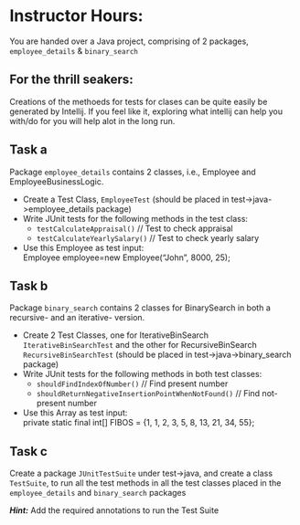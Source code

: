 # Instructor Hours:

You are handed over a Java project, comprising of 2 packages, `employee_details` & `binary_search`
## For the thrill seakers:
Creations of the methoeds for tests for clases can be quite easily be generated by Intellij. If you feel like it, exploring what intellij can help you with/do for you will help alot in the long run.

## Task a
Package `employee_details` contains 2 classes, i.e., Employee and EmployeeBusinessLogic.

- Create a Test Class, `EmployeeTest` (should be placed in test->java->employee_details package)
- Write JUnit tests for the following methods in the test class:  
  - `testCalculateAppraisal()`  // Test to check appraisal  
  - `testCalculateYearlySalary()`   // Test to check yearly salary  
- Use this Employee as test input:  
      Employee employee=new Employee(“John”, 8000, 25);

## Task b

Package `binary_search` contains 2 classes for BinarySearch in both a recursive- and an iterative- version.

- Create 2 Test Classes, one for IterativeBinSearch `IterativeBinSearchTest` and the other for RecursiveBinSearch `RecursiveBinSearchTest` (should be placed in test->java->binary_search package)
- Write JUnit tests for the following methods in both test classes:  
  - `shouldFindIndexOfNumber()` // Find present number  
  - `shouldReturnNegativeInsertionPointWhenNotFound()` // Find not-present number  
- Use this Array as test input:  
      private static final int[] FIBOS = {1, 1, 2, 3, 5, 8, 13, 21, 34, 55};

## Task c

Create a package `JUnitTestSuite` under test->java, and create a class `TestSuite`, to run all the test methods in all the test classes placed in  the `employee_details` and `binary_search` packages 

***Hint:*** Add the required annotations to run the Test Suite
